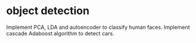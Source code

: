 # object detection
Implement PCA, LDA and autoencoder to classify human faces. Implement cascade
Adaboost algorithm to detect cars.
